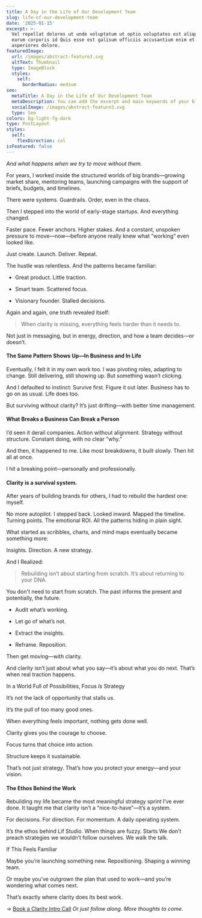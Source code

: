 ```yaml
---
title: A Day in the Life of Our Development Team
slug: life-of-our-development-team
date: '2025-01-15'
excerpt: >-
  Vel repellat dolores ut unde voluptatum ut optio voluptates est aliquid. Ut
  earum corporis id Quis esse est galisum officiis accusantium enim et
  asperiores dolore.
featuredImage:
  url: /images/abstract-feature3.svg
  altText: Thumbnail
  type: ImageBlock
  styles:
    self:
      borderRadius: medium
seo:
  metaTitle: A Day in the Life of Our Development Team
  metaDescription: You can add the excerpt and main keywords of your blog post here.
  socialImage: /images/abstract-feature3.svg
  type: Seo
colors: bg-light-fg-dark
type: PostLayout
styles:
  self:
    flexDirection: col
isFeatured: false
---
```





*And what happens when we try to move without them.*

For years, I worked inside the structured worlds of big brands—growing market share, mentoring
teams, launching campaigns with the support of briefs, budgets, and timelines.

There were systems.
Guardrails.
Order, even in the chaos.

Then I stepped into the world of early-stage startups. 
And everything changed.

Faster pace. Fewer anchors. Higher stakes.
And a constant, unspoken pressure to move—now—before anyone really knew what
“working” even looked like.

Just create. Launch. Deliver. Repeat.

The hustle was relentless. And the patterns became familiar:

*   Great product. Little traction.

*   Smart team. Scattered focus.

*   Visionary founder. Stalled decisions.

Again and again, one
truth revealed itself:

> When clarity is missing, everything feels harder than it needs to.


Not just in messaging, but in energy, direction, and how a team decides—or doesn’t.

#### **The Same Pattern Shows Up—In Business and In Life**


Eventually, I felt it in my own work too. 
I was pivoting roles, adapting to change. 
Still delivering, still showing up. 
But something wasn’t clicking.

And I defaulted to instinct: Survive first. Figure it out later.
Business has to go on as usual. Life does too.

But surviving without clarity?
It’s just drifting—with better time management.

#### **What Breaks a Business Can Break a Person**

I’d seen it derail companies.
Action without alignment. 
Strategy without structure. 
Constant doing, with no clear “why.”


And then, it happened to me. 
Like most breakdowns, it built slowly. Then hit all at once.

I hit a breaking point—personally and professionally.

#### **Clarity is a survival system.**

After years of building brands for others, I had to rebuild the hardest one: myself.

No more autopilot. 
I stepped back. 
Looked inward. 
Mapped the timeline. Turning points. The emotional ROI. 
All the patterns hiding in plain sight.

What started as scribbles, charts, and mind maps eventually became something more:

Insights. Direction. A new strategy.

And I Realized:

> Rebuilding isn’t about starting from scratch. 
> It’s about returning to your DNA.

You don't need to start from scratch. The past informs the present and potentially, the future.

*   Audit what’s working.

*   Let go of what’s not.

*   Extract the insights.

*   Reframe. Reposition.

Then get moving—with clarity.

And clarity isn’t just about what you say—it’s about what you do next. 
That’s when real traction happens.

In a World Full of Possibilities, Focus *Is* Strategy

It’s not the lack of opportunity that stalls us. 

It’s the pull of too many good ones.

When everything feels important, nothing gets done well. 

Clarity gives you the courage to choose. 

Focus turns that choice into action. 

Structure keeps it sustainable.

That’s not just strategy. 
That’s how you protect your energy—and your vision.

#### **The Ethos Behind the Work**

Rebuilding my life became the most meaningful strategy sprint I’ve ever done. 
It taught me that clarity isn’t a “nice-to-have”—it’s a system.

For decisions. For direction. For momentum. 
A daily operating system.

It’s the ethos behind Lif Studio.
When things are fuzzy. Starts
We don’t preach strategies we wouldn’t follow ourselves. 
We walk the talk.





If This Feels
Familiar





Maybe you’re launching
something new. Repositioning. Shaping a winning team. 

Or maybe you’ve outgrown the plan that used to work—and you’re wondering what
comes next.





That’s exactly where
clarity does its best work.





→ [Book a Clarity Intro Call](mailto:hello@lifstudio.com)
*Or just follow along. More thoughts to come.*







